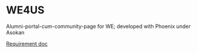 # WE4US
Alumni-portal-cum-community-page for WE; developed with Phoenix under Asokan

[Requirement doc](https://www.overleaf.com/1523542634msyxpfkyqjdm#5499bd)
